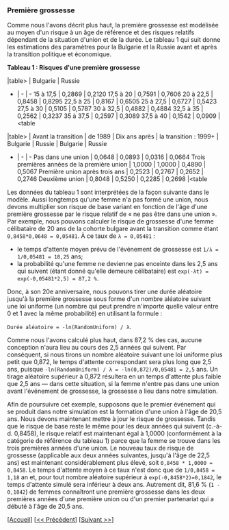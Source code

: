 ### Première grossesse  

Comme nous l'avons décrit plus haut, la première grossesse est modélisée au moyen d'un risque à un âge de référence et des risques relatifs dépendant de la situation d'union et de la durée. Le tableau 1 qui suit donne les estimations des paramètres pour la Bulgarie et la Russie avant et après la transition politique et économique. 

**Tableau 1 : Risques d'une première grossesse** 

|table>
        | Bulgarie | Russie 
- | - | -
15 à 17,5 | 0,2869 | 0,2120 
17,5 à 20 | 0,7591 | 0,7606 
20 à 22,5 | 0,8458 | 0,8295 
22,5 à 25 | 0,8167 | 0,6505 
25 à 27,5 | 0,6727 | 0,5423 
27,5 à 30 | 0,5105 | 0,5787 
30 à 32,5 | 0,4882 | 0,4884 
32,5 à 35 | 0,2562 | 0,3237 
35 à 37,5 | 0,2597 | 0,3089 
37,5 à 40 | 0,1542 | 0,0909 
|<table

|table>
                              | Avant la transition | de 1989 | Dix ans après | la transition : 1999+
                              | Bulgarie    | Russie | Bulgarie           | Russie 
- | - | -
Pas dans une union                  | 0,0648 | 0,0893 | 0,0316 | 0,0664 
Trois premières années de la première union  | 1,0000 | 1,0000 | 0,4890 | 0,5067 
Première union après trois ans | 0,2523 | 0,2767 | 0,2652 | 0,2746 
Deuxième union                  | 0,8048 | 0,5250 | 0,2285 | 0,2698 
|<table
 
Les données du tableau 1 sont interprétées de la façon suivante dans le modèle. Aussi longtemps qu'une femme n'a pas formé une union, nous devons multiplier son risque de base variant en fonction de l'âge d'une première grossesse par le risque relatif de « ne pas être dans une union ». 
Par exemple, nous pouvons calculer le risque de grossesse d'une femme célibataire de 20 ans de la cohorte bulgare avant la transition comme étant `0,8458*0,0648 = 0,05481`. À ce taux de `λ = 0,05481` : 

- le temps d'attente moyen prévu de l'événement de grossesse est `1/λ = 1/0,05481 = 18,25` ans; 
- la probabilité qu'une femme ne devienne pas enceinte dans les 2,5 ans qui suivent (étant donné qu'elle demeure célibataire) est `exp(-λt) = exp(-0,05481*2,5) = 87,2 %`. 

Donc, à son 20e anniversaire, nous pouvons tirer une durée aléatoire jusqu'à la première grossesse sous forme d'un nombre aléatoire suivant une loi uniforme (un nombre qui peut prendre n'importe quelle valeur entre 0 et 1 avec la même probabilité) en utilisant la formule : 

`Durée aléatoire = -ln(RandomUniform) / λ`. 

Comme nous l'avons calculé plus haut, dans 87,2 % des cas, aucune conception n'aura lieu au cours des 2,5 années qui suivent. Par conséquent, si nous tirons un nombre aléatoire suivant une loi uniforme plus petit que 0,872, le temps d'attente correspondant sera plus long que 2,5 ans, puisque `-ln(RandomUniform) / λ = -ln(0,872)/0,05481 = 2,5` ans. Un tirage aléatoire supérieur à 0,872 résultera en un temps d'attente plus faible que 2,5 ans — dans cette situation, si la femme n'entre pas dans une union avant l'événement de grossesse, la grossesse a lieu dans notre simulation. 

Afin de poursuivre cet exemple, supposons que le premier événement qui se produit dans notre simulation est la formation d'une union à l'âge de 20,5 ans. Nous devons maintenant mettre à jour le risque de grossesse. Tandis que le risque de base reste le même pour les deux années qui suivent (c.-à-d. 0,8458), le risque relatif est maintenant égal à 1,0000 (conformément à la catégorie de référence du tableau 1) parce que la femme se trouve dans les trois premières années d'une union. Le nouveau taux de risque de grossesse (applicable aux deux années suivantes, jusqu'à l'âge de 22,5 ans) est maintenant considérablement plus élevé, soit `0,8458 * 1,0000 = 0,8458`. Le temps d'attente moyen à ce taux n'est donc que de `1/0,8458 = 1,18` an et, pour tout nombre aléatoire supérieur à `exp(-0,8458*2)=0,1842`, le temps d'attente simulé sera inférieur à deux ans. Autrement dit, 81,6 % (`1 - 0,1842`) de femmes connaîtront une première grossesse dans les deux premières années d'une première union ou d'un premier partenariat qui a débuté à l'âge de 20,5 ans. 


[[Accueil](#Home)] [[<< Précédent](#002-General-description)] [[Suivant >>](#004-First-union-formation)]